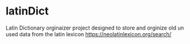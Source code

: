# latinDict
Latin Dictionary orginaizer project designed to store and orginize old un used data from the latin lexicon https://neolatinlexicon.org/search/ 
